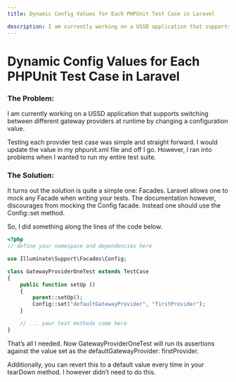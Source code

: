 ```yaml
---
title: Dynamic Config Values for Each PHPUnit Test Case in Laravel

description: I am currently working on a USSD application that supports switching between different gateway providers at runtime by changing a configuration value. Testing each provider test case was simple and straight forward. I would update the value in my phpunit.xml file and off I go. However, I ran into problems when I wanted to run my entire test suite.
---
```


# Dynamic Config Values for Each PHPUnit Test Case in Laravel

### The Problem:
I am currently working on a USSD application that supports switching between different gateway providers at runtime by changing a configuration value.

Testing each provider test case was simple and straight forward. I would update the value in my phpunit.xml file and off I go. However, I ran into problems when I wanted to run my entire test suite.



### The Solution:
It turns out the solution is quite a simple one: Facades. Laravel allows one to mock any Facade when writing your tests. The documentation however, discourages from mocking the Config facade. Instead one should use the Config::set method.

So, I did something along the lines of the code below.

```php
<?php
// define your namespace and dependencies here

use Illuminate\Support\Facades\Config;

class GatewayProviderOneTest extends TestCase
{
	public function setUp ()
	{
		parent::setUp();
		Config::set("defaultGatewayProvider", "firstProvider");
	}

	// ... your test methods come here
}
```


That’s all I needed. Now GatewayProviderOneTest will run its assertions against the value set as the defaultGatewayProvider: firstProvider.

Additionally, you can revert this to a default value every time in your tearDown method. I however didn’t need to do this. 

